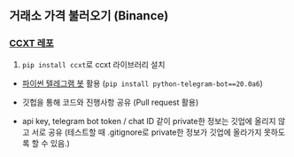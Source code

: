 ## 거래소 가격 불러오기 (Binance)

### [CCXT 레포](https://github.com/ccxt/ccxt)
1. `pip install ccxt`로 ccxt 라이브러리 설치

- [파이썬 텔레그램 봇](https://github.com/python-telegram-bot/python-telegram-bot/wiki/) 활용 (`pip install python-telegram-bot==20.0a6`)

- 깃헙을 통해 코드와 진행사항 공유 (Pull request 활용)

- api key, telegram bot token / chat ID 같이 private한 정보는 깃업에 올리지 않고 서로 공유 (테스트할 때 .gitignore로 private한 정보가 깃업에 올라가지 못하도록 할 수 있음.)